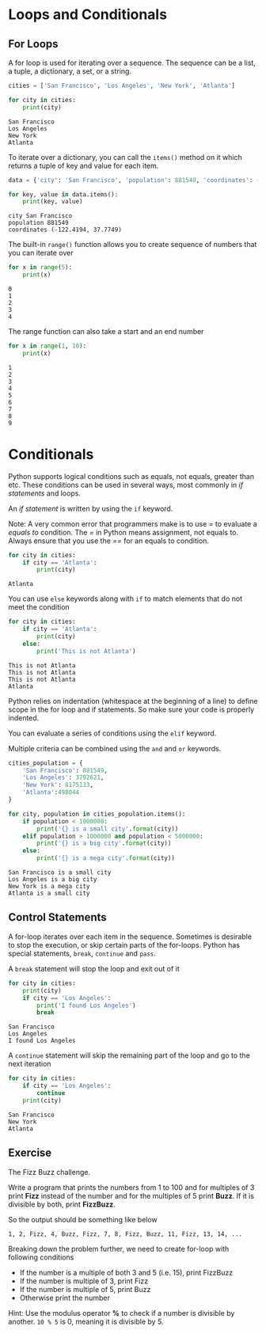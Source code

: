 # Loops and Conditionals

## For Loops

A for loop is used for iterating over a sequence. The sequence can be a list, a tuple, a dictionary, a set, or a string.




```python
cities = ['San Francisco', 'Los Angeles', 'New York', 'Atlanta']

for city in cities:
    print(city)
```

    San Francisco
    Los Angeles
    New York
    Atlanta


To iterate over a dictionary, you can call the `items()` method on it which returns a tuple of key and value for each item.


```python
data = {'city': 'San Francisco', 'population': 881549, 'coordinates': (-122.4194, 37.7749) }

for key, value in data.items():
    print(key, value)
```

    city San Francisco
    population 881549
    coordinates (-122.4194, 37.7749)


The built-in `range()` function allows you to create sequence of numbers that you can iterate over


```python
for x in range(5):
    print(x)
```

    0
    1
    2
    3
    4


The range function can also take a start and an end number


```python
for x in range(1, 10):
    print(x)
```

    1
    2
    3
    4
    5
    6
    7
    8
    9


# Conditionals

Python supports logical conditions such as equals, not equals, greater than etc. These conditions can be used in several ways, most commonly in *if statements* and loops.

An *if statement* is written by using the `if` keyword.

Note: A very common error that programmers make is to use *=* to evaluate a *equals to* condition. The *=* in Python means assignment, not equals to. Always ensure that you use the *==* for an equals to condition.


```python
for city in cities:
    if city == 'Atlanta':
        print(city)
```

    Atlanta


You can use `else` keywords along with `if` to match elements that do not meet the condition


```python
for city in cities:
    if city == 'Atlanta':
        print(city)
    else:
        print('This is not Atlanta')
```

    This is not Atlanta
    This is not Atlanta
    This is not Atlanta
    Atlanta


Python relies on indentation (whitespace at the beginning of a line) to define scope in the for loop and if statements. So make sure your code is properly indented. 

You can evaluate a series of conditions using the `elif` keyword.

Multiple criteria can be combined using the `and` and `or` keywords.


```python
cities_population = {
    'San Francisco': 881549,
    'Los Angeles': 3792621,
    'New York': 8175133,
    'Atlanta':498044
}

for city, population in cities_population.items():
    if population < 1000000:
        print('{} is a small city'.format(city))
    elif population > 1000000 and population < 5000000:
        print('{} is a big city'.format(city))
    else:
        print('{} is a mega city'.format(city))
```

    San Francisco is a small city
    Los Angeles is a big city
    New York is a mega city
    Atlanta is a small city


## Control Statements

A for-loop iterates over each item in the sequence. Sometimes is desirable to stop the execution, or skip certain parts of the for-loops. Python has special statements, `break`, `continue` and `pass`. 

A `break` statement will stop the loop and exit out of it


```python
for city in cities:
    print(city)
    if city == 'Los Angeles':
        print('I found Los Angeles')
        break
```

    San Francisco
    Los Angeles
    I found Los Angeles


A `continue` statement will skip the remaining part of the loop and go to the next iteration


```python
for city in cities:
    if city == 'Los Angeles':
        continue
    print(city)
```

    San Francisco
    New York
    Atlanta


## Exercise

The Fizz Buzz challenge.

Write a program that prints the numbers from 1 to 100 and for multiples of 3 print **Fizz** instead of the number and for the multiples of 5 print **Buzz**. If it is divisible by both, print **FizzBuzz**.

So the output should be something like below

`1, 2, Fizz, 4, Buzz, Fizz, 7, 8, Fizz, Buzz, 11, Fizz, 13, 14, ...`

Breaking down the problem further, we need to create for-loop with following conditions

- If the number is a multiple of both 3 and 5 (i.e. 15), print FizzBuzz
- If the number is multiple of 3, print Fizz
- If the number is multiple of 5, print Buzz
- Otherwise print the number

Hint: Use the modulus operator **%** to check if a number is divisible by another. `10 % 5` is 0, meaning it is divisible by 5.


